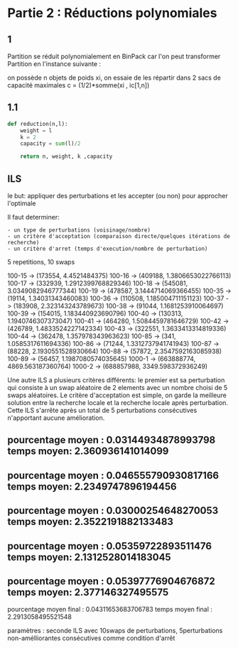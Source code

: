 # Partie 2 : Réductions polynomiales

## 1 

Partition se réduit polynomialement en BinPack car l'on peut transformer Partition en l'instance suivante :

on possède n objets de poids xi, on essaie de les répartir dans 2 sacs de capacité maximales c = (1/2)*somme(xi , ic[1,n])

## 1.1 

```python
def reduction(n,l):
    weight = l
    k = 2 
    capacity = sum(l)/2

    return n, weight, k ,capacity
```

## ILS 

le but: appliquer des perturbations et les accepter (ou non) pour approcher l'optimale

Il faut determiner: 

    - un type de perturbations (voisinage/nombre)
    - un critère d'acceptation (comparaison directe/quelques itérations de recherche)
    - un critère d'arret (temps d'execution/nombre de perturbation)

5 repetitions, 10 swaps

100-15 -> (173554, 4.4521484375)
100-16 -> (409188, 1.3806653022766113)
100-17 -> (332939, 1.2912399768829346)
100-18 -> (545081, 3.0349082946777344)
100-19 -> (478587, 3.1444714069366455)
100-35 -> (19114, 1.34031343460083)
100-36 -> (110508, 1.185004711151123)
100-37 -> (183908, 2.323143243789673)
100-38 -> (91044, 1.1681253910064697)
100-39 -> (154015, 1.183440923690796)
100-40 -> (130313, 1.1940746307373047)
100-41 -> (464280, 1.5084459781646729)
100-42 -> (426789, 1.4833524227142334)
100-43 -> (322551, 1.3633413314819336)
100-44 -> (362478, 1.357978343963623)
100-85 -> (341, 1.0585317611694336)
100-86 -> (71244, 1.3312737941741943)
100-87 -> (88228, 2.1930551528930664)
100-88 -> (57872, 2.3547592163085938)
100-89 -> (56457, 1.1987080574035645)
1000-1 -> (663888774, 4869.563187360764)
1000-2 -> (688857988, 3349.598372936249)


Une autre ILS a plusieurs critères différents: le premier est sa perturbation qui consiste à un swap aléatoire de 2 elements avec un nombre choisi de 5 swaps aléatoires. Le critère d'acceptation est simple, on garde la meilleure solution entre la recherche locale et la recherche locale après perturbation. Cette ILS s'arrête après un total de 5 perturbations consécutives n'apportant aucune amélioration.

pourcentage moyen :  0.03144934878993798
temps moyen:  2.360936141014099
--
pourcentage moyen :  0.046555790930817166
temps moyen:  2.2349747896194456
--
pourcentage moyen :  0.03000254648270053
temps moyen:  2.3522191882133483
--
pourcentage moyen :  0.05359722893511476
temps moyen:  2.1312528014183045
--
pourcentage moyen :  0.05397776904676872
temps moyen:  2.377146327495575
--
pourcentage moyen final : 0.04311653683706783
temps moyen final : 2.2913058495521548

paramètres : seconde ILS avec 10swaps de perturbations, 5perturbations non-amélliorantes consécutives comme condition d'arrêt
